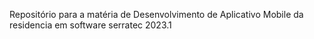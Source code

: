Repositório para a matéria de Desenvolvimento de Aplicativo Mobile da residencia em software serratec 2023.1
